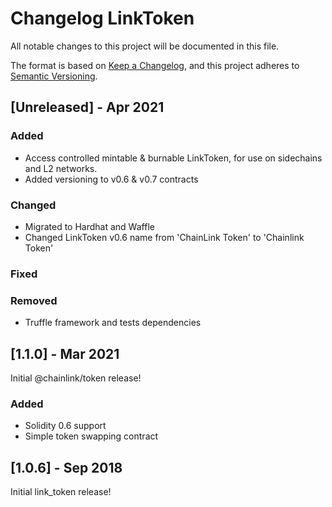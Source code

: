 # Changelog LinkToken

All notable changes to this project will be documented in this file.

The format is based on [Keep a Changelog](https://keepachangelog.com/en/1.0.0/), and this project adheres to [Semantic Versioning](https://semver.org/spec/v2.0.0.html).

## [Unreleased] - Apr 2021

### Added

- Access controlled mintable & burnable LinkToken, for use on sidechains and L2 networks.
- Added versioning to v0.6 & v0.7 contracts

### Changed

- Migrated to Hardhat and Waffle
- Changed LinkToken v0.6 name from 'ChainLink Token' to 'Chainlink Token'

### Fixed

### Removed

- Truffle framework and tests dependencies

## [1.1.0] - Mar 2021

Initial @chainlink/token release!

### Added

- Solidity 0.6 support
- Simple token swapping contract

## [1.0.6] - Sep 2018

Initial link_token release!
